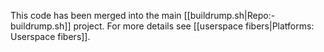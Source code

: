 This code has been merged into the main [[buildrump.sh|Repo:-buildrump.sh]] project. For more details see [[userspace fibers|Platforms: Userspace fibers]].
